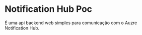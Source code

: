 # Notification Hub Poc

É uma api backend web simples para comunicação com o Auzre Notification Hub.
